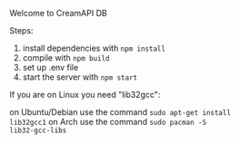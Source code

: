 Welcome to CreamAPI DB

Steps:

1) install dependencies with <code>npm install</code>
2) compile with <code>npm build</code>
3) set up .env file
4) start the server with <code>npm start</code>

If you are on Linux you need "lib32gcc":

on Ubuntu/Debian use the command <code>sudo apt-get install lib32gcc1</code>
on Arch use the command <code>sudo pacman -S lib32-gcc-libs</code>